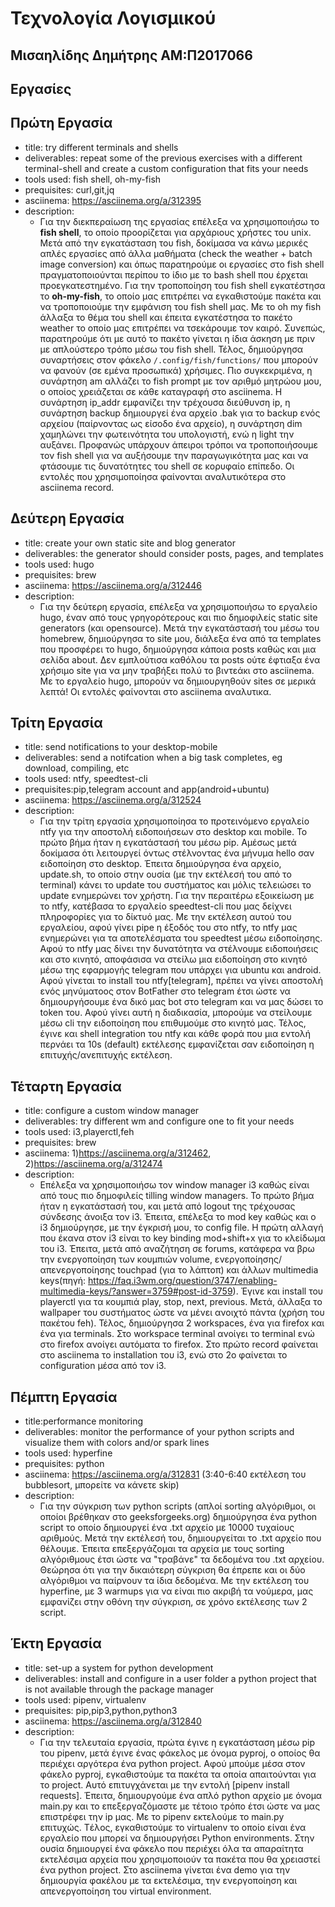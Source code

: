 # Τεχνολογία Λογισμικού
## Μισαηλίδης Δημήτρης ΑΜ:Π2017066

## Εργασίες

## Πρώτη Εργασία

* title: try different terminals and shells
* deliverables: repeat some of the previous exercises with a different terminal-shell and create a custom configuration that fits your needs
* tools used: fish shell, oh-my-fish
* prequisites: curl,git,jq
* asciinema: https://asciinema.org/a/312395
* description:
  * Για την διεκπεραίωση της εργασίας επέλεξα να χρησιμοποιήσω το **fish shell**, το οποίο προορίζεται για αρχάριους χρήστες του unix. Μετά από την εγκατάσταση του fish, δοκίμασα να κάνω μερικές απλές εργασίες από άλλα μαθήματα (check the weather + batch image conversion) και όπως παρατηρούμε οι εργασίες στο fish shell πραγματοποιούνται περίπου το ίδιο με το bash shell που έρχεται προεγκατεστημένο. Για την τροποποίηση του fish shell εγκατέστησα το **oh-my-fish**, το οποίο μας επιτρέπει να εγκαθιστούμε πακέτα και να τροποποιούμε την εμφάνιση του fish shell μας. Με το oh my fish άλλαξα το θέμα του shell και έπειτα εγκατέστησα το πακέτο weather το οποίο μας επιτρέπει να τσεκάρουμε τον καιρό. Συνεπώς, παρατηρούμε ότι με αυτό το πακέτο γίνεται η ίδια άσκηση με πριν με απλούστερο τρόπο μέσω του fish shell. Τέλος, δημιούργησα συναρτήσεις στον φάκελο `/.config/fish/functions/` που μπορούν να φανούν (σε εμένα προσωπικά) χρήσιμες. Πιο συγκεκριμένα, η συνάρτηση am αλλάζει το fish prompt με τον αριθμό μητρώου μου, ο οποίος χρειάζεται σε κάθε καταγραφή στο asciinema. Η συνάρτηση ip_addr εμφανίζει την τρέχουσα διεύθυνση ip, η συνάρτηση backup δημιουργεί ένα  αρχείο .bak για το backup ενός αρχείου (παίρνοντας ως είσοδο ένα αρχείο), η συνάρτηση dim χαμηλώνει την φωτεινότητα του υπολογιστή, ενώ η light την αυξάνει. Προφανώς υπάρχουν άπειροι τρόποι να τροποποιήσουμε τον fish shell για να αυξήσουμε την παραγωγικότητα μας και να φτάσουμε τις δυνατότητες του shell σε κορυφαίο επίπεδο. Οι εντολές που χρησιμοποίησα φαίνονται αναλυτικότερα στο asciinema record.

## Δεύτερη Εργασία

* title: create your own static site and blog generator
* deliverables: the generator should consider posts, pages, and templates
* tools used: hugo 
* prequisites: brew
* asciinema: https://asciinema.org/a/312446
* description: 
  * Για την δεύτερη εργασία, επέλεξα να χρησιμοποιήσω το εργαλείο hugo, έναν από τους γρηγορότερους και πιο δημοφιλείς static site generators (και opensource). Μετά την εγκατάστασή του μέσω του homebrew, δημιούργησα το site μου, διάλεξα ένα από τα templates που προσφέρει το hugo, δημιούργησα κάποια posts καθώς και μια σελίδα about. Δεν εμπλούτισα καθόλου τα posts ούτε έφτιαξα ένα χρήσιμο site για να μην τραβήξει πολύ το βιντεάκι στο asciinema. Με το εργαλείο hugo, μπορούν να δημιουργηθούν sites σε μερικά λεπτά! Οι εντολές φαίνονται στο asciinema αναλυτικα.

## Τρίτη Εργασία

* title: send notifications to your desktop-mobile 
* deliverables: 	send a notifcation when a big task completes, eg download, compiling, etc
* tools used: ntfy, speedtest-cli
* prequisites:pip,telegram account and app(android+ubuntu)
* asciinema: https://asciinema.org/a/312524
* description:
  * Για την τρίτη εργασία χρησιμοποίησα το προτεινόμενο εργαλείο ntfy για την αποστολή ειδοποιήσεων στο desktop και mobile. To πρώτο βήμα ήταν η εγκατάστασή του μέσω pip. Aμέσως μετά δοκίμασα ότι λειτουργεί όντως στέλνοντας ένα μήνυμα hello σαν ειδοποίηση στο desktop. Έπειτα δημιούργησα ένα αρχείο, update.sh, το οποίο στην ουσία (με την εκτέλεσή του από το terminal) κάνει το update του συστήματος και μόλις τελειώσει το update ενημερώνει τον χρήστη. Για την περαιτέρω εξοικείωση με το ntfy, κατέβασα το εργαλείο speedtest-cli που μας δείχνει πληροφορίες για το δίκτυό μας. Με την εκτέλεση αυτού του εργαλείου, αφού γίνει pipe η έξοδός του στο ntfy, το ntfy μας ενημερώνει για τα αποτελέσματα του speedtest μέσω ειδοποίησης. Αφού το ntfy μας δίνει την δυνατότητα να στέλνουμε ειδοποιήσεις και στο κινητό, αποφάσισα να στείλω μια ειδοποίηση στο κινητό μέσω της εφαρμογής telegram που υπάρχει για ubuntu και android. Αφού γίνεται το install του ntfy[telegram], πρέπει να γίνει αποστολή ενός μηνύματοος στον BotFather στο telegram έτσι ώστε να δημιουργήσουμε ένα δικό μας bot στο telegram και να μας δώσει το token του. Αφού γίνει αυτή η διαδικασία, μπορούμε να στείλουμε μέσω cli την ειδοποίηση που επιθυμούμε στο κινητό μας. Τέλος, έγινε και shell integration του ntfy και κάθε φορά που μια εντολή περνάει τα 10s (default) εκτέλεσης εμφανίζεται σαν ειδοποίηση η επιτυχής/ανεπιτυχής εκτέλεση.
  
## Τέταρτη Εργασία

* title: configure a custom window manager
* deliverables: try different wm and configure one to fit your needs
* tools used: i3,playerctl,feh
* prequisites: brew
* asciinema: 1)https://asciinema.org/a/312462, 2)https://asciinema.org/a/312474
* description:
  * Επέλεξα να χρησιμοποιήσω τον window manager i3 καθώς είναι από τους πιο δημοφιλείς tilling window managers. Το πρώτο βήμα ήταν η εγκατάστασή του, και μετά από logout της τρέχουσας σύνδεσης άνοιξα τον i3. Έπειτα, επέλεξα το mod key καθώς και ο i3 δημιούργησε, με την έγκρισή μου, το config file. Η πρώτη αλλαγή που έκανα στον i3 είναι το key binding mod+shift+x για το κλείδωμα του i3. Έπειτα, μετά από αναζήτηση σε forums, κατάφερα να βρω την ενεργοποίηση των κουμπιών volume, ενεργοποίησης/απενεργοποίησης touchpad (για το λάπτοπ) και άλλων multimedia keys(πηγή: https://faq.i3wm.org/question/3747/enabling-multimedia-keys/?answer=3759#post-id-3759). Έγινε και install του playerctl για τα κουμπιά play, stop, next, previous. Μετά, άλλαξα το wallpaper του συστήματος ώστε να μένει ανοιχτό πάντα (χρήση του πακέτου feh). Τέλος, δημιούργησα 2 workspaces, ένα για firefox και ένα για terminals. Στο workspace terminal ανοίγει το terminal ενώ στο firefox ανοίγει αυτόματα το firefox. Στο πρώτο record φαίνεται στο asciinema τo installation του i3, ενώ στο 2ο φαίνεται το configuration μέσα από τον i3.

## Πέμπτη Εργασία

* title:performance monitoring
* deliverables: monitor the performance of your python scripts and visualize them with colors and/or spark lines
* tools used: hyperfine
* prequisites: python 
* asciinema: https://asciinema.org/a/312831 (3:40-6:40 εκτέλεση του bubblesort, μπορείτε να κάνετε skip)
* description:
  * Για την σύγκριση των python scripts (απλοί sorting αλγόριθμοι, οι οποίοι βρέθηκαν στο geeksforgeeks.org) δημιούργησα ένα python script το οποίο δημιουργεί ένα .txt αρχείο με 10000 τυχαίους αριθμούς. Μετά την εκτέλεσή του, δημιουργείται το .txt αρχείο που θέλουμε. Έπειτα επεξεργάζομαι τα αρχεία με τους sorting αλγόριθμους έτσι ώστε να "τραβάνε" τα δεδομένα του .txt αρχείου. Θεώρησα ότι για την δικαιότερη σύγκριση θα έπρεπε και οι δύο αλγόριθμοι να παίρνουν τα ίδια δεδομένα. Με την εκτέλεση του hyperfine, με 3 warmups για να είναι πιο ακριβή τα νούμερα, μας εμφανίζει στην οθόνη την σύγκριση, σε χρόνο εκτέλεσης των 2 script.
  
## Έκτη Εργασία

* title: set-up a system for python development
* deliverables: install and configure in a user folder a python project that is not available through the package manager
* tools used: pipenv, virtualenv
* prequisites: pip,pip3,python,python3
* asciinema: https://asciinema.org/a/312840
* description:
  * Για την τελευταία εργασία, πρώτα έγινε η εγκατάσταση μέσω pip του pipenv, μετά έγινε ένας φάκελος με όνομα pyproj, ο οποίος θα περιέχει αργότερα ένα python project. Αφού μπούμε μέσα στον φάκελο pyproj, εγκαθιστούμε τα πακέτα τα οποία απαιτούνται για το project. Αυτό επιτυγχάνεται με την εντολή [pipenv install requests]. Έπειτα, δημιουργούμε ένα απλό python αρχείο με όνομα main.py και το επεξεργαζόμαστε με τέτοιο τρόπο έτσι ώστε να μας επιστρέφει την ip μας. Με το pipenv εκτελούμε το main.py επιτυχώς. Tέλος, εγκαθιστούμε το virtualenv το οποίο είναι ένα εργαλείο που μπορεί να δημιουργήσει Python environments. Στην ουσία δημιουργεί ένα φάκελο που περιέχει όλα τα απαραίτητα εκτελέσιμα αρχεία που χρησιμοποιούν τα πακέτα που θα χρειαστεί ένα python project. Στο asciinema γίνεται ένα demo για την δημιουργία φακέλου με τα εκτελέσιμα, την ενεργοποίηση και απενεργοποίηση του virtual environment.
